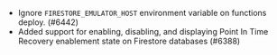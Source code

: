 - Ignore `FIRESTORE_EMULATOR_HOST` environment variable on functions deploy. (#6442)
- Added support for enabling, disabling, and displaying Point In Time Recovery enablement state on Firestore databases (#6388)
